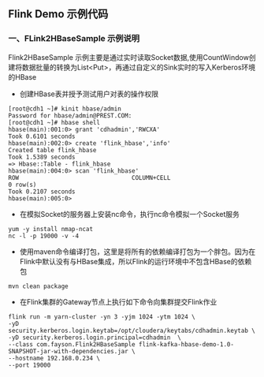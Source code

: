 ## Flink Demo 示例代码

### 一、FLink2HBaseSample 示例说明

Flink2HBaseSample 示例主要是通过实时读取Socket数据,使用CountWindow创建将数据批量的转换为List\<Put>，再通过自定义的Sink实时的写入Kerberos环境的HBase

- 创建HBase表并授予测试用户对表的操作权限
```shell script
[root@cdh1 ~]# kinit hbase/admin
Password for hbase/admin@PREST.COM: 
[root@cdh1 ~]# hbase shell                                                                                                                
hbase(main):001:0> grant 'cdhadmin','RWCXA'
Took 0.6101 seconds                                                                                                                   
hbase(main):002:0> create 'flink_hbase','info'
Created table flink_hbase
Took 1.5389 seconds                                                                                                                   
=> Hbase::Table - flink_hbase
hbase(main):004:0> scan 'flink_hbase'
ROW                                COLUMN+CELL                                                                                        
0 row(s)
Took 0.2107 seconds                                                                                                                   
hbase(main):005:0> 

```

- 在模拟Socket的服务器上安装nc命令，执行nc命令模拟一个Socket服务
```shell script
yum -y install nmap-ncat
nc -l -p 19000 -v -4
```

- 使用maven命令编译打包，这里是将所有的依赖编译打包为一个胖包。因为在Flink中默认没有与HBase集成，所以Flink的运行环境中不包含HBase的依赖包
```shell script
mvn clean package
```

- 在Flink集群的Gateway节点上执行如下命令向集群提交Flink作业
```shell script
flink run -m yarn-cluster -yn 3 -yjm 1024 -ytm 1024 \
-yD security.kerberos.login.keytab=/opt/cloudera/keytabs/cdhadmin.keytab \
-yD security.kerberos.login.principal=cdhadmin  \
--class com.fayson.Flink2HBaseSample flink-kafka-hbase-demo-1.0-SNAPSHOT-jar-with-dependencies.jar \
--hostname 192.168.0.234 \
--port 19000
```
